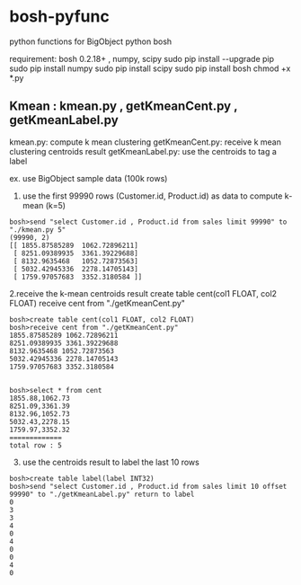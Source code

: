 # bosh-pyfunc
python functions for BigObject python bosh

requirement: bosh 0.2.18+ , numpy, scipy
sudo pip install --upgrade pip
sudo pip install numpy
sudo pip install scipy
sudo pip install bosh
chmod +x *.py

## Kmean : kmean.py , getKmeanCent.py , getKmeanLabel.py

kmean.py: compute k mean clustering
getKmeanCent.py: receive k mean clustering centroids result 
getKmeanLabel.py: use the centroids to tag a label

ex. use BigObject sample data (100k rows)
1. use the first 99990 rows (Customer.id, Product.id) as data to compute k-mean (k=5)
```
bosh>send "select Customer.id , Product.id from sales limit 99990" to "./kmean.py 5"
(99990, 2)
[[ 1855.87585289  1062.72896211]
 [ 8251.09389935  3361.39229688]
 [ 8132.9635468   1052.72873563]
 [ 5032.42945336  2278.14705143]
 [ 1759.97057683  3352.3180584 ]]
```
2.receive the k-mean centroids result 
create table cent(col1 FLOAT, col2 FLOAT)
receive cent from "./getKmeanCent.py"
```
bosh>create table cent(col1 FLOAT, col2 FLOAT)
bosh>receive cent from "./getKmeanCent.py"
1855.87585289 1062.72896211
8251.09389935 3361.39229688
8132.9635468 1052.72873563
5032.42945336 2278.14705143
1759.97057683 3352.3180584


bosh>select * from cent
1855.88,1062.73
8251.09,3361.39
8132.96,1052.73
5032.43,2278.15
1759.97,3352.32
=============
total row : 5
```

3. use the centroids result to label the last 10 rows

```
bosh>create table label(label INT32)
bosh>send "select Customer.id , Product.id from sales limit 10 offset 99990" to "./getKmeanLabel.py" return to label
0
3
3
4
0
4
0
0
4
0
```
